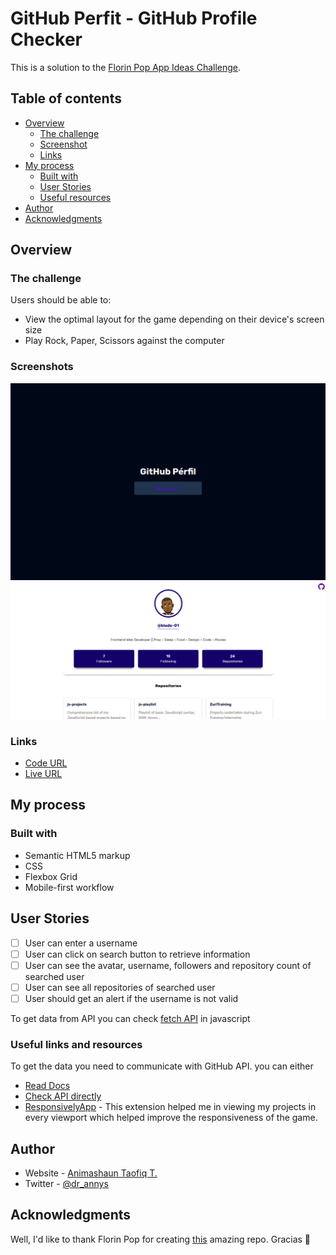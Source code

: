# GitHub Perfit - GitHub Profile Checker

This is a solution to the [Florin Pop App Ideas Challenge](https://github.com/florinpop17/app-ideas/blob/master/Projects/2-Intermediate/GitHub-Profiles.md).

## Table of contents

- [Overview](#overview)
  - [The challenge](#the-challenge)
  - [Screenshot](#screenshot)
  - [Links](#links)
- [My process](#my-process)
  - [Built with](#built-with)
  - [User Stories](#user-stories)
  - [Useful resources](#useful-links-and-resources)
- [Author](#author)
- [Acknowledgments](#acknowledgments)

## Overview

### The challenge

Users should be able to:

- View the optimal layout for the game depending on their device's screen size
- Play Rock, Paper, Scissors against the computer

### Screenshots

![Desktop preview](./img/desktop.jpg)
![Desktop preview](./img/desktop-1.png)

### Links

- [Code URL](https://github.com/blade-01/js-projects/tree/github-profile)
- [Live URL](https://git-perfil.netlify.app)

## My process

### Built with

- Semantic HTML5 markup
- CSS
- Flexbox Grid
- Mobile-first workflow

## User Stories

- [ ] User can enter a username
- [ ] User can click on search button to retrieve information
- [ ] User can see the avatar, username, followers and repository count of searched user
- [ ] User can see all repositories of searched user
- [ ] User should get an alert if the username is not valid

To get data from API you can check [fetch API](https://developer.mozilla.org/en-US/docs/Web/API/Fetch_API/Using_Fetch) in javascript

### Useful links and resources

To get the data you need to communicate with GitHub API. you can either

- [Read Docs](https://developer.github.com/v3/)
- [Check API directly](https://api.github.com/users/chaharshivam)
- [ResponsivelyApp](https://responsively.app) - This extension helped me in viewing my projects in every viewport which helped improve the responsiveness of the game.

## Author

- Website - [Animashaun Taofiq T.](https://www.github.com/blade-01)
- Twitter - [@dr_annys](https://www.twitter.com/dr_annys)

## Acknowledgments

Well, I'd like to thank Florin Pop for creating [this](https://github.com/florinpop17/app-ideas) amazing repo. Gracias 🙇
